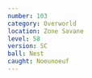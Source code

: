 ```yaml
---
number: 103
category: Overworld
location: Zone Savane
level: 58
version: SC
ball: Nest
caught: Noeunoeuf
---
```

